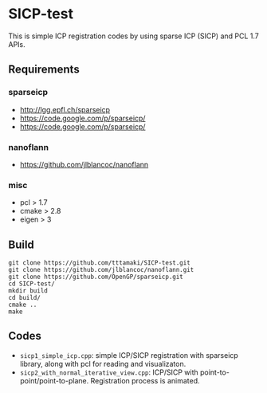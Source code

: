SICP-test
=========

This is simple ICP registration codes by using sparse ICP (SICP) and PCL 1.7 APIs.

Requirements
------------

### sparseicp
- http://lgg.epfl.ch/sparseicp
- https://code.google.com/p/sparseicp/
- https://code.google.com/p/sparseicp/ 

### nanoflann
- https://github.com/jlblancoc/nanoflann

### misc
- pcl > 1.7
- cmake > 2.8
- eigen > 3


Build
-----
```
git clone https://github.com/tttamaki/SICP-test.git
git clone https://github.com/jlblancoc/nanoflann.git
git clone https://github.com/OpenGP/sparseicp.git
cd SICP-test/
mkdir build
cd build/
cmake ..
make
```




Codes
-----
- `sicp1_simple_icp.cpp`: simple ICP/SICP registration with sparseicp library, along with pcl for reading and visualizaton.
- `sicp2_with_normal_iterative_view.cpp`: ICP/SICP with point-to-point/point-to-plane. Registration process is animated.

